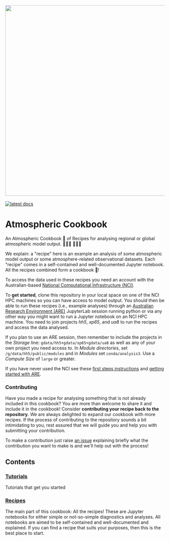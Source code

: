 <img src="https://github.com/user-attachments/assets/07f70521-4481-49b8-9c1f-18d88a12ecb6" width="600"/>
<br/> <br/>


<a href="https://atmospheric-cookbook.readthedocs.io/en/latest/">
    <img alt="latest docs" src="https://img.shields.io/badge/docs-latest-blue.svg">
</a>

# Atmospheric Cookbook

An Atmospheric Cookbook 📔 of Recipes for analysing regional or global atmospheric model output. 👩🏽‍🍳 👨🏻‍🍳

We explain: a "recipe" here is an example an analysis of some atmospheric model output or some atmosphere-related observational datasets.
Each "recipe" comes in a self-contained and well-documented Jupyter notebook.
All the recipes combined form a cookbook 📒!

To access the data used in these recipes you need an account with the Australian-based [National Computational Infrastructure (NCI)](https://nci.org.au/).

To **get started**, clone this repository in your local space on one of the NCI HPC machines so you can have access to model output. You should then be able to run these recipes (i.e., example analyses) through an [Australian Research Environment (ARE)](https://are.nci.org.au/) JupyterLab session running python or via any other way you might want to run a Jupyter notebook on an NCI HPC machine. You need to join projects _hh5_, _xp65_, and _ua8_ to run the recipes and access the data analysed.

If you plan to use an ARE session, then remember to include the projects in the _Storage_ line: `gdata/hh5+gdata/xp65+gdata/ua8` as well as any of your own project you need access to. In _Module directories_, set `/g/data/hh5/public/modules` and in _Modules_ set `conda/analysis3`. Use a _Compute Size_ of `large` or greater.

If you have never used the NCI see these [first steps instructions](https://access-hive.org.au/getting_started/first_steps/) and [getting started with ARE](https://access-hive.org.au/getting_started/are/).

### Contributing

Have you made a recipe for analysing something that is not already included in this cookbook?
You are more than welcome to share it and include it in the cookbook!
Consider **contributing your recipe back to the repository**.
We are always delighted to expand our cookbook with more recipes.
If the process of contributing to the repository sounds a bit intimidating to you, rest assured that we will guide you and help you with submitting your contribution.

To make a contribution just raise [an issue](https://github.com/21centuryweather/atmospheric-cookbook/issues) explaining briefly what the contribution you want to make is and we'll help out with the process!

## Contents

### [Tutorials](https://atmospheric-cookbook.readthedocs.io/en/latest/tutorials.html)
Tutorials that get you started

### [Recipes](https://atmospheric-cookbook.readthedocs.io/en/latest/recipes.html)
The main part of this cookbook: All the recipes! These are Jupyter notebooks for either simple or not-so-simple diagnostics and analyses. All notebooks are aimed to be self-contained and  well-documented and explained.
If you can find a recipe that suits your purposes, then this is the best place to start.
